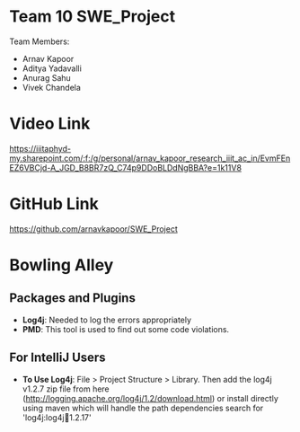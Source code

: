# Team 10 SWE_Project

Team Members:
* Arnav Kapoor
* Aditya Yadavalli
* Anurag Sahu
* Vivek Chandela

# Video Link
https://iiitaphyd-my.sharepoint.com/:f:/g/personal/arnav_kapoor_research_iiit_ac_in/EvmFEnEZ6VBCjd-A_JGD_B8BR7zQ_C74p9DDoBLDdNgBBA?e=1k11V8

# GitHub Link
https://github.com/arnavkapoor/SWE_Project

# Bowling Alley

## Packages and Plugins 
- **Log4j**: Needed to log the errors appropriately
- **PMD**: This tool is used to find out some code violations.

## For IntelliJ Users
- **To Use Log4j**: File > Project Structure > Library. Then add the log4j v1.2.7 zip file from here (http://logging.apache.org/log4j/1.2/download.html) or install directly using maven which will handle the path dependencies search for 'log4j:log4j:jar:1.2.17'
